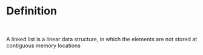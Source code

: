 # **Definition**
<br />


A linked list is a linear data structure, in which the elements are not stored at contiguous memory locations
